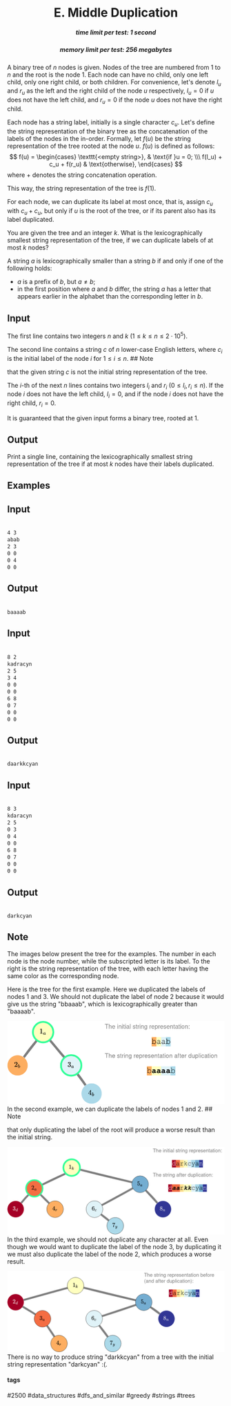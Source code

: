 <h1 style='text-align: center;'> E. Middle Duplication</h1>

<h5 style='text-align: center;'>time limit per test: 1 second</h5>
<h5 style='text-align: center;'>memory limit per test: 256 megabytes</h5>

A binary tree of $n$ nodes is given. Nodes of the tree are numbered from $1$ to $n$ and the root is the node $1$. Each node can have no child, only one left child, only one right child, or both children. For convenience, let's denote $l_u$ and $r_u$ as the left and the right child of the node $u$ respectively, $l_u = 0$ if $u$ does not have the left child, and $r_u = 0$ if the node $u$ does not have the right child.

Each node has a string label, initially is a single character $c_u$. Let's define the string representation of the binary tree as the concatenation of the labels of the nodes in the in-order. Formally, let $f(u)$ be the string representation of the tree rooted at the node $u$. $f(u)$ is defined as follows: $$ f(u) = \begin{cases} \texttt{<empty string>}, & \text{if }u = 0; \\\ f(l_u) + c_u + f(r_u) & \text{otherwise}, \end{cases} $$ where $+$ denotes the string concatenation operation.

This way, the string representation of the tree is $f(1)$.

For each node, we can duplicate its label at most once, that is, assign $c_u$ with $c_u + c_u$, but only if $u$ is the root of the tree, or if its parent also has its label duplicated.

You are given the tree and an integer $k$. What is the lexicographically smallest string representation of the tree, if we can duplicate labels of at most $k$ nodes?

A string $a$ is lexicographically smaller than a string $b$ if and only if one of the following holds: 

* $a$ is a prefix of $b$, but $a \ne b$;
* in the first position where $a$ and $b$ differ, the string $a$ has a letter that appears earlier in the alphabet than the corresponding letter in $b$.
## Input

The first line contains two integers $n$ and $k$ ($1 \le k \le n \le 2 \cdot 10^5$).

The second line contains a string $c$ of $n$ lower-case English letters, where $c_i$ is the initial label of the node $i$ for $1 \le i \le n$. ## Note

 that the given string $c$ is not the initial string representation of the tree.

The $i$-th of the next $n$ lines contains two integers $l_i$ and $r_i$ ($0 \le l_i, r_i \le n$). If the node $i$ does not have the left child, $l_i = 0$, and if the node $i$ does not have the right child, $r_i = 0$.

It is guaranteed that the given input forms a binary tree, rooted at $1$.

## Output

Print a single line, containing the lexicographically smallest string representation of the tree if at most $k$ nodes have their labels duplicated.

## Examples

## Input


```

4 3
abab
2 3
0 0
0 4
0 0

```
## Output


```

baaaab
```
## Input


```

8 2
kadracyn
2 5
3 4
0 0
0 0
6 8
0 7
0 0
0 0

```
## Output


```

daarkkcyan
```
## Input


```

8 3
kdaracyn
2 5
0 3
0 4
0 0
6 8
0 7
0 0
0 0

```
## Output


```

darkcyan
```
## Note

The images below present the tree for the examples. The number in each node is the node number, while the subscripted letter is its label. To the right is the string representation of the tree, with each letter having the same color as the corresponding node.

Here is the tree for the first example. Here we duplicated the labels of nodes $1$ and $3$. We should not duplicate the label of node $2$ because it would give us the string "bbaaab", which is lexicographically greater than "baaaab".

 ![](images/30116fa124ec3edbd4c16ac29fa8eb45c19cc171.png) In the second example, we can duplicate the labels of nodes $1$ and $2$. ## Note

 that only duplicating the label of the root will produce a worse result than the initial string.

 ![](images/e66a56b1c8dee019f4f4c138ee0333caf44b312c.png) In the third example, we should not duplicate any character at all. Even though we would want to duplicate the label of the node $3$, by duplicating it we must also duplicate the label of the node $2$, which produces a worse result.

 ![](images/19b0d4c5514801c166e9b3f0ef4c110939711a20.png) There is no way to produce string "darkkcyan" from a tree with the initial string representation "darkcyan" :(.



#### tags 

#2500 #data_structures #dfs_and_similar #greedy #strings #trees 